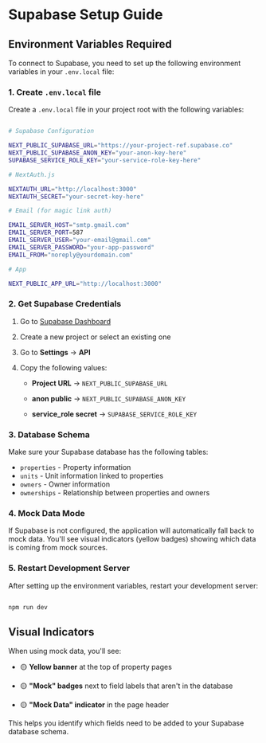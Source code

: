 # Supabase Setup Guide

## Environment Variables Required

To connect to Supabase, you need to set up the following environment variables in your `.env.local` file:

### 1. Create `.env.local` file

Create a `.env.local` file in your project root with the following variables:

```bash

# Supabase Configuration

NEXT_PUBLIC_SUPABASE_URL="https://your-project-ref.supabase.co"
NEXT_PUBLIC_SUPABASE_ANON_KEY="your-anon-key-here"
SUPABASE_SERVICE_ROLE_KEY="your-service-role-key-here"

# NextAuth.js

NEXTAUTH_URL="http://localhost:3000"
NEXTAUTH_SECRET="your-secret-key-here"

# Email (for magic link auth)

EMAIL_SERVER_HOST="smtp.gmail.com"
EMAIL_SERVER_PORT=587
EMAIL_SERVER_USER="your-email@gmail.com"
EMAIL_SERVER_PASSWORD="your-app-password"
EMAIL_FROM="noreply@yourdomain.com"

# App

NEXT_PUBLIC_APP_URL="http://localhost:3000"

```

### 2. Get Supabase Credentials

1. Go to [Supabase Dashboard](https://supabase.com/dashboard)
2. Create a new project or select an existing one
3. Go to **Settings** → **API**

4. Copy the following values:
   - **Project URL** → `NEXT_PUBLIC_SUPABASE_URL`

   - **anon public** → `NEXT_PUBLIC_SUPABASE_ANON_KEY`

   - **service_role secret** → `SUPABASE_SERVICE_ROLE_KEY`

### 3. Database Schema

Make sure your Supabase database has the following tables:
- `properties` - Property information
- `units` - Unit information linked to properties
- `owners` - Owner information
- `ownerships` - Relationship between properties and owners

### 4. Mock Data Mode

If Supabase is not configured, the application will automatically fall back to mock data. You'll see visual indicators
(yellow badges) showing which data is coming from mock sources.

### 5. Restart Development Server

After setting up the environment variables, restart your development server:

```bash

npm run dev

```

## Visual Indicators

When using mock data, you'll see:
- 🟡 **Yellow banner** at the top of property pages

- 🟡 **"Mock" badges** next to field labels that aren't in the database

- 🟡 **"Mock Data" indicator** in the page header

This helps you identify which fields need to be added to your Supabase database schema.

